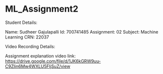 # ML_Assignment2

Student Details:

Name: Sudheer Gajulapalli
Id: 700741485
Assignment: 02
Subject: Machine Learning
CRN: 22037

Video Recording Details:

Assignment explanation video link:
https://drive.google.com/file/d/1JK6kGRW9uu-C9Zlin6Mw4WXLU5FljSuZ/view
